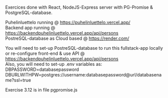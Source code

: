 Exercices done with React, NodeJS-Express server with PG-Promise & PostgreSQL-database. <br />

Puhelinluettelo running @ https://puhelinluettelo.vercel.app/ <br />
Backend app running @ https://backendpuhelinluettelo.vercel.app/api/persons <br />
PostreSQL-database as Cloud based @ https://render.com/ <br />

You will need to set-up PostreSQL-database to run this fullstack-app locally or re-configure front-end & use API @ https://backendpuhelinluettelo.vercel.app/api/persons <br />
Also, you will need to set-up .env variables as: <br />
DBPASSWORD=databasepassword <br />
DBURLWITHPW=postgres://username:databasepassword@url/databasename?ssl=true <br />

Exercise 3.12 is in file pgpromise.js
